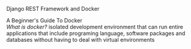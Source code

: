 Django REST Framework and Docker<br>

A Beginner's Guide To Docker<br>
*What is docker?* isolated development environment that can run entire applications that include programing language, software packages and databases without having to deal with virtual environments<br>
<br>
<br>
<br>
<br>
<br>
<br>
<br>
